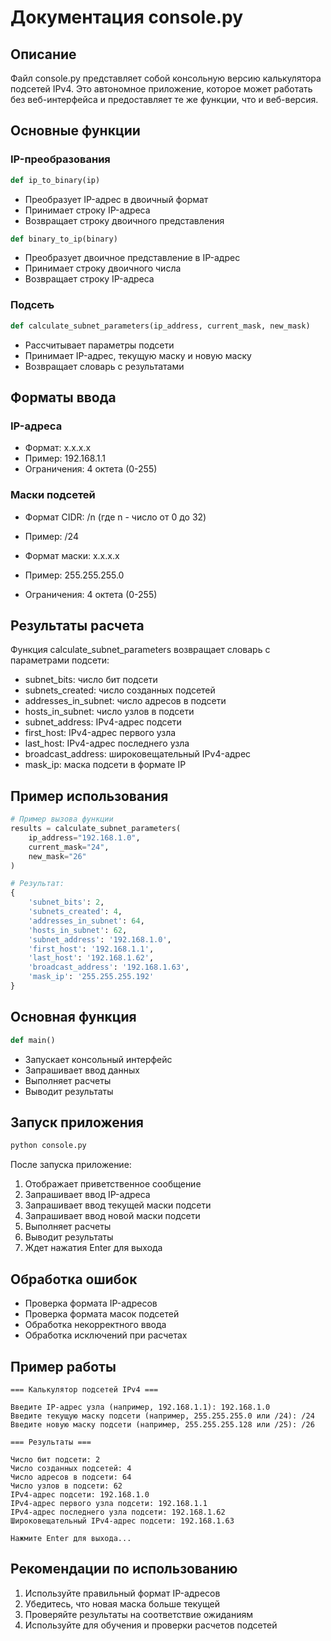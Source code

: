 # Документация console.py

## Описание

Файл console.py представляет собой консольную версию калькулятора подсетей IPv4. Это автономное приложение, которое может работать без веб-интерфейса и предоставляет те же функции, что и веб-версия.

## Основные функции

### IP-преобразования
```python
def ip_to_binary(ip)
```
- Преобразует IP-адрес в двоичный формат
- Принимает строку IP-адреса
- Возвращает строку двоичного представления

```python
def binary_to_ip(binary)
```
- Преобразует двоичное представление в IP-адрес
- Принимает строку двоичного числа
- Возвращает строку IP-адреса

### Подсеть
```python
def calculate_subnet_parameters(ip_address, current_mask, new_mask)
```
- Рассчитывает параметры подсети
- Принимает IP-адрес, текущую маску и новую маску
- Возвращает словарь с результатами

## Форматы ввода

### IP-адреса
- Формат: x.x.x.x
- Пример: 192.168.1.1
- Ограничения: 4 октета (0-255)

### Маски подсетей
- Формат CIDR: /n (где n - число от 0 до 32)
- Пример: /24

- Формат маски: x.x.x.x
- Пример: 255.255.255.0
- Ограничения: 4 октета (0-255)

## Результаты расчета

Функция calculate_subnet_parameters возвращает словарь с параметрами подсети:
- subnet_bits: число бит подсети
- subnets_created: число созданных подсетей
- addresses_in_subnet: число адресов в подсети
- hosts_in_subnet: число узлов в подсети
- subnet_address: IPv4-адрес подсети
- first_host: IPv4-адрес первого узла
- last_host: IPv4-адрес последнего узла
- broadcast_address: широковещательный IPv4-адрес
- mask_ip: маска подсети в формате IP

## Пример использования

```python
# Пример вызова функции
results = calculate_subnet_parameters(
    ip_address="192.168.1.0",
    current_mask="24",
    new_mask="26"
)

# Результат:
{
    'subnet_bits': 2,
    'subnets_created': 4,
    'addresses_in_subnet': 64,
    'hosts_in_subnet': 62,
    'subnet_address': '192.168.1.0',
    'first_host': '192.168.1.1',
    'last_host': '192.168.1.62',
    'broadcast_address': '192.168.1.63',
    'mask_ip': '255.255.255.192'
}
```

## Основная функция

```python
def main()
```
- Запускает консольный интерфейс
- Запрашивает ввод данных
- Выполняет расчеты
- Выводит результаты

## Запуск приложения

```bash
python console.py
```

После запуска приложение:
1. Отображает приветственное сообщение
2. Запрашивает ввод IP-адреса
3. Запрашивает ввод текущей маски подсети
4. Запрашивает ввод новой маски подсети
5. Выполняет расчеты
6. Выводит результаты
7. Ждет нажатия Enter для выхода

## Обработка ошибок

- Проверка формата IP-адресов
- Проверка формата масок подсетей
- Обработка некорректного ввода
- Обработка исключений при расчетах

## Пример работы

```
=== Калькулятор подсетей IPv4 ===

Введите IP-адрес узла (например, 192.168.1.1): 192.168.1.0
Введите текущую маску подсети (например, 255.255.255.0 или /24): /24
Введите новую маску подсети (например, 255.255.255.128 или /25): /26

=== Результаты ===

Число бит подсети: 2
Число созданных подсетей: 4
Число адресов в подсети: 64
Число узлов в подсети: 62
IPv4-адрес подсети: 192.168.1.0
IPv4-адрес первого узла подсети: 192.168.1.1
IPv4-адрес последнего узла подсети: 192.168.1.62
Широковещательный IPv4-адрес подсети: 192.168.1.63

Нажмите Enter для выхода...
```

## Рекомендации по использованию

1. Используйте правильный формат IP-адресов
2. Убедитесь, что новая маска больше текущей
3. Проверяйте результаты на соответствие ожиданиям
4. Используйте для обучения и проверки расчетов подсетей
